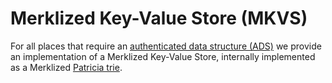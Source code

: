 # Merklized Key-Value Store (MKVS)

For all places that require an [authenticated data structure (ADS)] we provide
an implementation of a Merklized Key-Value Store, internally implemented as a
Merklized [Patricia trie].

<!-- markdownlint-disable line-length -->
[authenticated data structure (ADS)]: https://www.cs.umd.edu/~mwh/papers/gpads.pdf
[Patricia trie]: https://en.wikipedia.org/wiki/Radix_tree#PATRICIA
<!-- markdownlint-enable line-length -->
